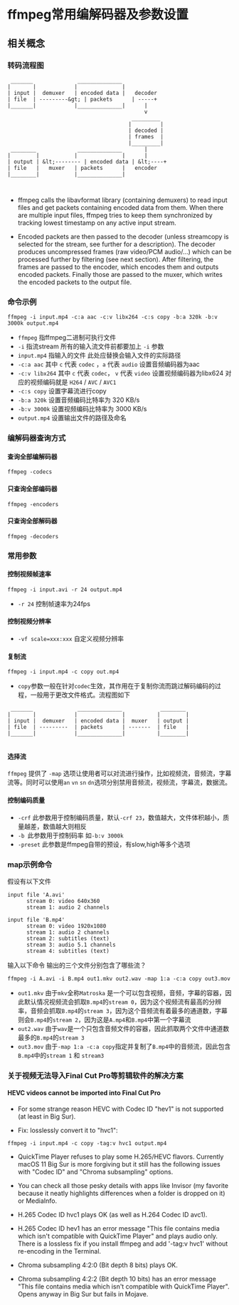 # ffmpeg常用编解码器及参数设置
## 相关概念
### 转码流程图
```
 _______              ______________
|       |            |              |
| input |  demuxer   | encoded data |   decoder
| file  | ---------&gt; | packets      | -----+
|_______|            |______________|      |
                                           v
                                       _________
                                      |         |
                                      | decoded |
                                      | frames  |
                                      |_________|
 ________             ______________       |
|        |           |              |      |
| output | &lt;-------- | encoded data | &lt;----+
| file   |   muxer   | packets      |   encoder
|________|           |______________|



```
* ffmpeg calls the libavformat library (containing demuxers) to read input files and get packets containing encoded data from them. When there are multiple input files, ffmpeg tries to keep them synchronized by tracking lowest timestamp on any active input stream.

* Encoded packets are then passed to the decoder (unless streamcopy is selected for the stream, see further for a description). The decoder produces uncompressed frames (raw video/PCM audio/...) which can be processed further by filtering (see next section). After filtering, the frames are passed to the encoder, which encodes them and outputs encoded packets. Finally those are passed to the muxer, which writes the encoded packets to the output file.
### 命令示例
```
ffmpeg -i input.mp4 -c:a aac -c:v libx264 -c:s copy -b:a 320k -b:v 3000k output.mp4
```
* `ffmpeg` 指ffmpeg二进制可执行文件
* `-i` 指流stream 所有的输入流文件前都要加上 `-i` 参数
* `input.mp4` 指输入的文件 此处应替换会输入文件的实际路径
* `-c:a aac`  其中 `c` 代表 `codec` ，`a`  代表 `audio` 设置音频编码器为aac
* `-c:v libx264` 其中 `c` 代表 `codec`， `v` 代表 `video` 设置视频编码器为libx624 对应的视频编码就是 `H264` / `AVC` / `AVC1` 
* `-c:s copy` 设置字幕流进行copy 
* `-b:a 320k` 设置音频编码比特率为  320 KB/s
* `-b:v 3000k` 设置视频编码比特率为 3000 KB/s
* `output.mp4` 设置输出文件的路径及命名
### 编解码器查询方式
#### 查询全部编解码器
```
ffmpeg -codecs
```
#### 只查询全部编码器
```
ffmpeg -encoders
```
#### 只查询全部解码器
```
ffmpeg -decoders
```
### 常用参数

#### 控制视频帧速率
```
ffmpeg -i input.avi -r 24 output.mp4
```
* `-r 24` 控制帧速率为24fps
#### 控制视频分辨率

* `-vf scale=xxx:xxx` 自定义视频分辨率



#### 复制流
```
ffmpeg -i input.mp4 -c copy out.mp4
```
* `copy`参数一般在针对`codec`生效，其作用在于复制你流而跳过解码编码的过程，一般用于更改文件格式。流程图如下

```
 _______              ______________            ________
|       |            |              |          |        |
| input |  demuxer   | encoded data |  muxer   | output |
| file  | ---------  | packets      | -------  | file   |
|_______|            |______________|          |________|


```
#### 选择流
`ffmpeg` 提供了 `-map` 选项让使用者可以对流进行操作，比如视频流，音频流，字幕流等。同时可以使用`an` `vn` `sn` `dn`选项分别禁用音频流，视频流，字幕流，数据流。

#### 控制编码质量
* `-crf` 此参数用于控制编码质量，默认`-crf 23`，数值越大，文件体积越小，质量越差，数值越大则相反 
* `-b `此参数用于控制码率 如`-b:v 3000k`
* `-preset` 此参数是ffmpeg自带的预设，有slow,high等多个选项  

### map示例命令
假设有以下文件
```
input file 'A.avi'
      stream 0: video 640x360
      stream 1: audio 2 channels

input file 'B.mp4'
      stream 0: video 1920x1080
      stream 1: audio 2 channels
      stream 2: subtitles (text)
      stream 3: audio 5.1 channels
      stream 4: subtitles (text)
```
输入以下命令 输出的三个文件分别包含了哪些流？
```
ffmpeg -i A.avi -i B.mp4 out1.mkv out2.wav -map 1:a -c:a copy out3.mov
```
* `out1.mkv` 由于`mkv`全称`Matroska` 是一个可以包含视频，音频，字幕的容器，因此默认情况视频流会抓取`B.mp4`的`stream 0`，因为这个视频流有最高的分辨率，音频会抓取`B.mp4`的`stream 3`，因为这个音频流有着最多的通道数，字幕则会`B.mp4`的`stream 2`，因为这是`A.mp4`和`B.mp4`中第一个字幕流
* `out2.wav` 由于`wav`是一个只包含音频文件的容器，因此抓取两个文件中通道数最多的`B.mp4`的`stream 3`
* `out3.mov`  由于`-map 1:a -c:a copy`指定并复制了`B.mp4`中的音频流，因此包含`B.mp4`中的`stream 1` 和 `stream3`



### 关于视频无法导入Final Cut Pro等剪辑软件的解决方案

#### HEVC videos cannot be imported into Final Cut Pro
* For some strange reason HEVC with Codec ID "hev1" is not supported (at least in Big Sur).

* Fix: losslessly convert it to "hvc1":

```
ffmpeg -i input.mp4 -c copy -tag:v hvc1 output.mp4
```

* QuickTime Player refuses to play some H.265/HEVC flavors. Currently macOS 11 Big Sur is more forgiving but it still has the following issues with "Codec ID" and "Chroma subsampling" options.

* You can check all those pesky details with apps like Invisor (my favorite because it neatly highlights differences when a folder is dropped on it) or MediaInfo.

* H.265 Codec ID hvc1 plays OK (as well as H.264 Codec ID avc1).

* H.265 Codec ID hev1 has an error message "This file contains media which isn't compatible with QuickTime Player" and plays audio only. There is a lossless fix if you install ffmpeg and add '-tag:v hvc1' without re-encoding in the Terminal.

* Chroma subsampling 4:2:0 (Bit depth 8 bits) plays OK.

* Chroma subsampling 4:2:2 (Bit depth 10 bits) has an error message "This file contains media which isn't compatible with QuickTime Player". Opens anyway in Big Sur but fails in Mojave.


